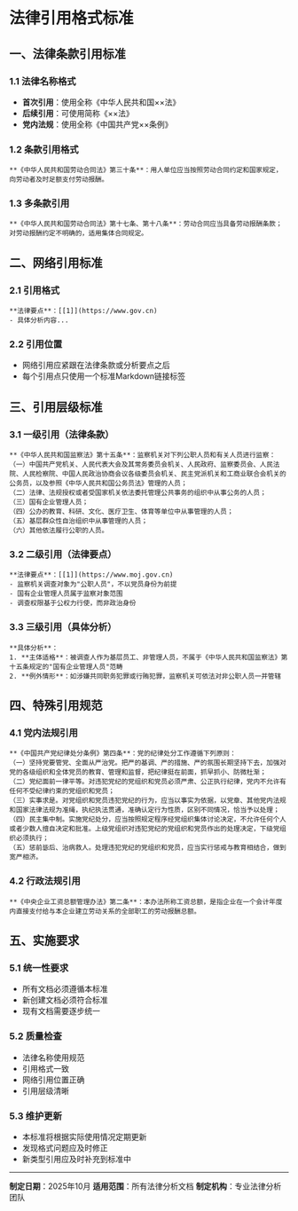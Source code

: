 # 法律引用格式标准

## 一、法律条款引用标准

### 1.1 法律名称格式
- **首次引用**：使用全称《中华人民共和国××法》
- **后续引用**：可使用简称《××法》
- **党内法规**：使用全称《中国共产党××条例》

### 1.2 条款引用格式
```
**《中华人民共和国劳动合同法》第三十条**：用人单位应当按照劳动合同约定和国家规定，向劳动者及时足额支付劳动报酬。
```

### 1.3 多条款引用
```
**《中华人民共和国劳动合同法》第十七条、第十八条**：劳动合同应当具备劳动报酬条款；对劳动报酬约定不明确的，适用集体合同规定。
```

## 二、网络引用标准

### 2.1 引用格式
```
**法律要点**：[[1]](https://www.gov.cn)
- 具体分析内容...
```

### 2.2 引用位置
- 网络引用应紧跟在法律条款或分析要点之后
- 每个引用点只使用一个标准Markdown链接标签

## 三、引用层级标准

### 3.1 一级引用（法律条款）
```
**《中华人民共和国监察法》第十五条**：监察机关对下列公职人员和有关人员进行监察：
（一）中国共产党机关、人民代表大会及其常务委员会机关、人民政府、监察委员会、人民法院、人民检察院、中国人民政治协商会议各级委员会机关、民主党派机关和工商业联合会机关的公务员，以及参照《中华人民共和国公务员法》管理的人员；
（二）法律、法规授权或者受国家机关依法委托管理公共事务的组织中从事公务的人员；
（三）国有企业管理人员；
（四）公办的教育、科研、文化、医疗卫生、体育等单位中从事管理的人员；
（五）基层群众性自治组织中从事管理的人员；
（六）其他依法履行公职的人员。
```

### 3.2 二级引用（法律要点）
```
**法律要点**：[[1]](https://www.moj.gov.cn)
- 监察机关调查对象为"公职人员"，不以党员身份为前提
- 国有企业管理人员属于监察对象范围
- 调查权限基于公权力行使，而非政治身份
```

### 3.3 三级引用（具体分析）
```
**具体分析**：
1. **主体适格**：被调查人作为基层员工、非管理人员，不属于《中华人民共和国监察法》第十五条规定的"国有企业管理人员"范畴
2. **例外情形**：如涉嫌共同职务犯罪或行贿犯罪，监察机关可依法对非公职人员一并管辖
```

## 四、特殊引用规范

### 4.1 党内法规引用
```
**《中国共产党纪律处分条例》第四条**：党的纪律处分工作遵循下列原则：
（一）坚持党要管党、全面从严治党。把严的基调、严的措施、严的氛围长期坚持下去，加强对党的各级组织和全体党员的教育、管理和监督，把纪律挺在前面，抓早抓小、防微杜渐；
（二）党纪面前一律平等。对违犯党纪的党组织和党员必须严肃、公正执行纪律，党内不允许有任何不受纪律约束的党组织和党员；
（三）实事求是。对党组织和党员违犯党纪的行为，应当以事实为依据，以党章、其他党内法规和国家法律法规为准绳，执纪执法贯通，准确认定行为性质，区别不同情况，恰当予以处理；
（四）民主集中制。实施党纪处分，应当按照规定程序经党组织集体讨论决定，不允许任何个人或者少数人擅自决定和批准。上级党组织对违犯党纪的党组织和党员作出的处理决定，下级党组织必须执行；
（五）惩前毖后、治病救人。处理违犯党纪的党组织和党员，应当实行惩戒与教育相结合，做到宽严相济。
```

### 4.2 行政法规引用
```
**《中央企业工资总额管理办法》第二条**：本办法所称工资总额，是指企业在一个会计年度内直接支付给与本企业建立劳动关系的全部职工的劳动报酬总额。
```

## 五、实施要求

### 5.1 统一性要求
- 所有文档必须遵循本标准
- 新创建文档必须符合标准
- 现有文档需要逐步统一

### 5.2 质量检查
- 法律名称使用规范
- 引用格式一致
- 网络引用位置正确
- 引用层级清晰

### 5.3 维护更新
- 本标准将根据实际使用情况定期更新
- 发现格式问题应及时修正
- 新类型引用应及时补充到标准中

---
**制定日期**：2025年10月
**适用范围**：所有法律分析文档
**制定机构**：专业法律分析团队